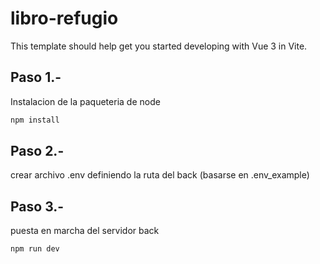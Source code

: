 # libro-refugio

This template should help get you started developing with Vue 3 in Vite.

## Paso 1.-
Instalacion de la paqueteria de node 
```sh
npm install
```
## Paso 2.-
crear archivo .env definiendo la ruta del back (basarse en .env_example)

## Paso 3.-
puesta en marcha del servidor back
```sh
npm run dev
```